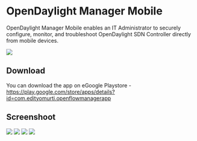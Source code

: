 OpenDaylight Manager Mobile
===========================

OpenDaylight Manager Mobile enables an IT Administrator to securely configure, monitor, and troubleshoot OpenDaylight SDN Controller directly from mobile devices.

![](https://lh3.googleusercontent.com/3ztvLOGC30eVC1OaYymCSamW44-jHcipwgt_A_wf7NYgJwCBI4aDBNQGU6-Z6fznDA=s180)


Download
--------
You can download the app on eGoogle Playstore - https://play.google.com/store/apps/details?id=com.edityomurti.openflowmanagerapp

Screenshoot
--------
![](https://lh3.googleusercontent.com/-31d1EipkqxVaPDZn7rb5e7atIvevJtthVlbGjtWz04nu1XYkt5mMCaX1QWv4Ld2wg=w1366-h649)
![](https://lh3.googleusercontent.com/Geff5zka9wTRfxuMsaZxjt458GNiRy7529XdHxee4ikHvNijFI491tSNKLB-EeGKqhc=w1366-h649)
![](https://lh3.googleusercontent.com/vKe2IzOA3fYO-FLCOeV_icKRNX6_BjkIim7tW8Pl9SjXEeWikYukRG7Ag78KNJBFNA=w1366-h649)
![](https://lh3.googleusercontent.com/O4BiYSgAMFj6NtlcPAN2F_4iTPQh5lAuPn3E0zydpan0F8H-G6a9ijUPR0C-O_GREdy8=w1366-h649)
